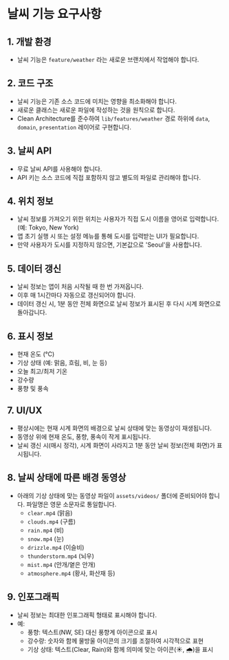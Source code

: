 # 날씨 기능 요구사항

## 1. 개발 환경
- 날씨 기능은 `feature/weather` 라는 새로운 브랜치에서 작업해야 합니다.

## 2. 코드 구조
- 날씨 기능은 기존 소스 코드에 미치는 영향을 최소화해야 합니다.
- 새로운 클래스는 새로운 파일에 작성하는 것을 원칙으로 합니다.
- Clean Architecture를 준수하여 `lib/features/weather` 경로 하위에 `data`, `domain`, `presentation` 레이어로 구현합니다.

## 3. 날씨 API
- 무료 날씨 API를 사용해야 합니다.
- API 키는 소스 코드에 직접 포함하지 않고 별도의 파일로 관리해야 합니다.

## 4. 위치 정보
- 날씨 정보를 가져오기 위한 위치는 사용자가 직접 도시 이름을 영어로 입력합니다. (예: Tokyo, New York)
- 앱 초기 실행 시 또는 설정 메뉴를 통해 도시를 입력받는 UI가 필요합니다.
- 만약 사용자가 도시를 지정하지 않으면, 기본값으로 'Seoul'을 사용합니다.

## 5. 데이터 갱신
- 날씨 정보는 앱이 처음 시작될 때 한 번 가져옵니다.
- 이후 매 1시간마다 자동으로 갱신되어야 합니다.
- 데이터 갱신 시, 1분 동안 전체 화면으로 날씨 정보가 표시된 후 다시 시계 화면으로 돌아갑니다.

## 6. 표시 정보
- 현재 온도 (℃)
- 기상 상태 (예: 맑음, 흐림, 비, 눈 등)
- 오늘 최고/최저 기온
- 강수량
- 풍향 및 풍속

## 7. UI/UX
- 평상시에는 현재 시계 화면의 배경으로 날씨 상태에 맞는 동영상이 재생됩니다.
- 동영상 위에 현재 온도, 풍향, 풍속이 작게 표시됩니다.
- 날씨 갱신 시(매시 정각), 시계 화면이 사라지고 1분 동안 날씨 정보(전체 화면)가 표시됩니다.

## 8. 날씨 상태에 따른 배경 동영상
- 아래의 기상 상태에 맞는 동영상 파일이 `assets/videos/` 폴더에 준비되어야 합니다. 파일명은 영문 소문자로 통일합니다.
  - `clear.mp4` (맑음)
  - `clouds.mp4` (구름)
  - `rain.mp4` (비)
  - `snow.mp4` (눈)
  - `drizzle.mp4` (이슬비)
  - `thunderstorm.mp4` (뇌우)
  - `mist.mp4` (안개/옅은 안개)
  - `atmosphere.mp4` (황사, 화산재 등)

## 9. 인포그래픽
- 날씨 정보는 최대한 인포그래픽 형태로 표시해야 합니다.
- 예:
  - 풍향: 텍스트(NW, SE) 대신 풍향계 아이콘으로 표시
  - 강수량: 숫자와 함께 물방울 아이콘의 크기를 조절하여 시각적으로 표현
  - 기상 상태: 텍스트(Clear, Rain)와 함께 의미에 맞는 아이콘(☀️, 🌧️)을 표시 